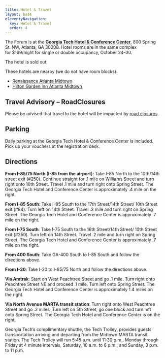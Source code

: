 ```yaml
---
title: Hotel & Travel
layout: base
eleventyNavigation:
  key: Hotel & Travel
  order: 4
---
```

The Forum is at the **[Georgia Tech Hotel & Conference Center](http://www.gatechhotel.com/)**, 800 Spring St. NW, Atlanta, GA 30308. Hotel rooms are in the same complex for $169/night for single or double occupancy, October 24–30.

The hotel is sold out.

These hotels are nearby (we do not have room blocks):

*   [Renaissance Atlanta Midtown](http://www.marriott.com/hotels/travel/atlbd-renaissance-atlanta-midtown-hotel/)
*   [Hilton Garden Inn Atlanta Midtown](http://hiltongardeninn3.hilton.com/en/hotels/georgia/hilton-garden-inn-atlanta-midtown-ATLAMGI/index.html)


## Travel Advisory – RoadClosures

Please be advised that travel to the hotel will be impacted by [road closures](https://www.diglib.org/travel-advisory-atlanta-road-closures/).

## Parking

Daily parking at the Georgia Tech Hotel & Conference Center is included. Pick up your vouchers at the registration desk.

## Directions

**From I-85/75 North (I-85 from the airport)**: Take I-85 North to the 10th/14th street exit (#250). Continue straight for .1 mile on Williams Street and turn right onto 10th Street. Travel .1 mile and turn right onto Spring Street. The Georgia Tech Hotel and Conference Center is approximately .4 mile on the right.

**From I-85 South**: Take I-85 South to the 17th Street/14th Street/ 10th Street exit (#84). Turn left on 14th Street. Travel .2 mile and turn right on Spring Street. The Georgia Tech Hotel and Conference Center is approximately .7 mile on the right.

**From I-75 South**: Take I-75 South to the 16th Street/14th Street/ 10th Street exit (#250). Turn left on 14th Street. Travel .2 mile and turn right on Spring Street. The Georgia Tech Hotel and Conference Center is approximately .7 mile on the right.

**From 400 South**: Take GA-400 South to I-85 South and follow the directions above.

**From I-20**: Take I-20 to I-85/75 North and follow the directions above.

**Via Amtrak**: Start on West Peachtree Street and go .1 mile. Turn right onto Peachtree Street NE and proceed .1 mile. Turn left onto Spring Street. The Georgia Tech Hotel and Conference Center is approximately 1.4 miles on the right.

**Via North Avenue MARTA transit station**: Turn right onto West Peachtree Street and go .2 miles. Turn left on 5th Street, go one block and turn left onto Spring Street. The Georgia Tech Hotel and Conference Center is on the right.

Georgia Tech’s complimentary shuttle, the Tech Trolley, provides guests transportation arriving and departing from the Midtown MARTA transit station. The Tech Trolley will run 5:45 a.m. until 11:30 p.m., Monday through Friday at 4 minute intervals, Saturday, 10 a.m. to 6 p.m., and Sunday, 3 p.m. to 11 p.m.